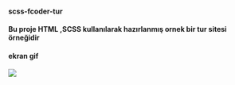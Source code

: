 <h4> scss-fcoder-tur<h4>

Bu proje HTML ,SCSS kullanılarak hazırlanmış ornek bir tur sitesi örneğidir

<h4>ekran gif</h4>

![](fcoder-tur.gif)

